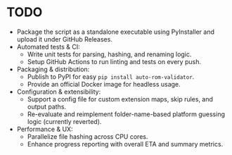 # TODO

- Package the script as a standalone executable using PyInstaller and upload it under GitHub Releases.
- Automated tests & CI:
  - Write unit tests for parsing, hashing, and renaming logic.
  - Setup GitHub Actions to run linting and tests on every push.
- Packaging & distribution:
  - Publish to PyPI for easy `pip install auto-rom-validator`.
  - Provide an official Docker image for headless usage.
- Configuration & extensibility:
  - Support a config file for custom extension maps, skip rules, and output paths.
  - Re-evaluate and reimplement folder-name-based platform guessing logic (currently reverted).
- Performance & UX:
  - Parallelize file hashing across CPU cores.
  - Enhance progress reporting with overall ETA and summary metrics.
